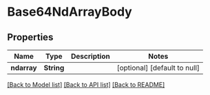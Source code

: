 # Base64NdArrayBody

## Properties
Name | Type | Description | Notes
------------ | ------------- | ------------- | -------------
**ndarray** | **String** |  | [optional] [default to null]

[[Back to Model list]](../README.md#documentation-for-models) [[Back to API list]](../README.md#documentation-for-api-endpoints) [[Back to README]](../README.md)


